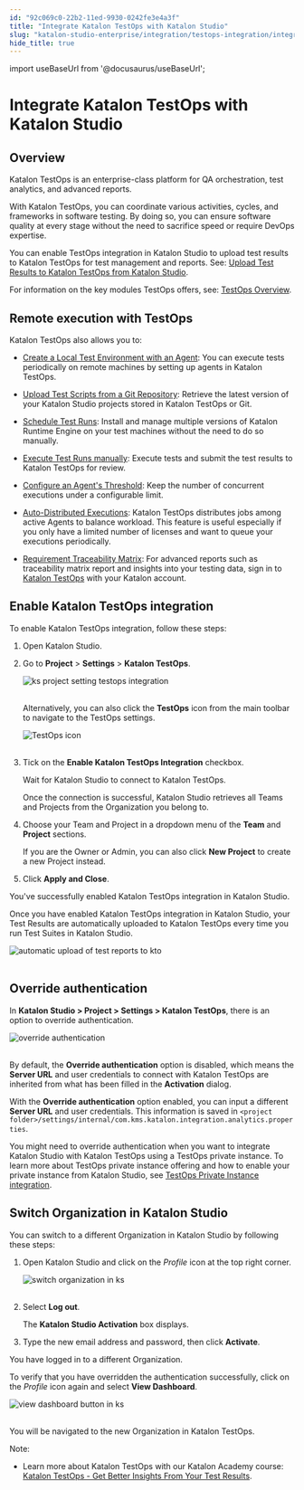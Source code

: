 ```yaml
---
id: "92c069c0-22b2-11ed-9930-0242fe3e4a3f"
title: "Integrate Katalon TestOps with Katalon Studio"
slug: "katalon-studio-enterprise/integration/testops-integration/integrate-katalon-testops-with-katalon-studio"
hide_title: true
---
```

import useBaseUrl from '@docusaurus/useBaseUrl';


# <a id="concept-8947" class="anchor_top_offset"/><a id="ariaid-title1" class="anchor_top_offset"/>Integrate Katalon TestOps with Katalon Studio


## <a id="id_1" class="anchor_top_offset"/>Overview

<p xmlns="http://www.w3.org/1999/xhtml" className="p">Katalon TestOps is an enterprise-class platform for QA   orchestration, test analytics, and advanced reports.</p> 
<p xmlns="http://www.w3.org/1999/xhtml" className="p">With Katalon TestOps, you can coordinate various activities,   cycles, and frameworks in software testing. By doing so, you can   ensure software quality at every stage without the need to   sacrifice speed or require DevOps expertise.</p> 
<p xmlns="http://www.w3.org/1999/xhtml" className="p">You can enable TestOps integration in Katalon Studio to upload   test results to Katalon TestOps for test management and reports.   See: <a className="xref" href="/docs/katalon-studio-enterprise/integration/testops-integration/upload-test-results-to-katalon-testops-from-katalon-studio#id_2">Upload     Test Results to Katalon TestOps from Katalon Studio</a>.</p> 
<p xmlns="http://www.w3.org/1999/xhtml" className="p">For information on the key modules TestOps offers, see: <a className="xref" href="/docs/katalon-testops/overview/testops-overview#id_1">TestOps     Overview</a>.</p> 

## <a id="id_2" class="anchor_top_offset"/>Remote execution with TestOps

<p xmlns="http://www.w3.org/1999/xhtml" className="p">Katalon TestOps also allows you to:</p> 
<ul xmlns="http://www.w3.org/1999/xhtml" className="ul"><li className="li">     <p className="p"><a className="xref" href="/docs/katalon-testops/remote-execution/local-test-environments/create-a-local-test-environment-with-an-agent">Create         a Local Test Environment with an Agent</a>: You can execute tests       periodically on remote machines by setting up agents in Katalon       TestOps.</p>   </li><li className="li">     <p className="p">       <a className="xref" href="/docs/katalon-testops/remote-execution/script-repository/upload-test-scripts-from-a-git-repository">Upload         Test Scripts from a Git Repository</a>: Retrieve the latest version       of your Katalon Studio projects stored in Katalon TestOps or       Git.</p>   </li><li className="li">     <p className="p">       <a className="xref" href="/docs/katalon-testops/test-planning/schedules/schedule-test-runs#id_1">Schedule         Test Runs</a>: Install and manage multiple versions of Katalon       Runtime Engine on your test machines without the need to do so       manually.</p>   </li><li className="li">     <p className="p">       <a className="xref" href="/docs/katalon-testops/test-planning/schedules/execute-test-runs-manually">Execute         Test Runs manually</a>: Execute tests and submit the test results       to Katalon TestOps for review.</p>   </li><li className="li">     <p className="p">       <a className="xref" href="/docs/katalon-testops/remote-execution/local-test-environments/load-balancing-for-local-test-environments#id_1">Configure         an Agent's Threshold</a>: Keep the number of concurrent executions       under a configurable limit.</p>   </li><li className="li">     <p className="p">       <a className="xref" href="/docs/katalon-testops/remote-execution/local-test-environments/auto-distributed-executions#id_1">Auto-Distributed         Executions</a>: Katalon TestOps distributes jobs among active       Agents to balance workload. This feature is useful especially if       you only have a limited number of licenses and want to queue your       executions periodically.</p>   </li><li className="li">     <p className="p">       <a className="xref" href="/docs/katalon-testops/reporting/view-traceability-matrix">Requirement         Traceability Matrix</a>: For advanced reports such as traceability       matrix report and insights into your testing data, sign in to <a className="xref j-external-link" href="https://testops.katalon.io/login" target="_blank">Katalon TestOps</a> with       your Katalon account.</p>   </li></ul> 
    

## <a id="id_3" class="anchor_top_offset"/>Enable Katalon TestOps integration

    
      
<p xmlns="http://www.w3.org/1999/xhtml" className="p">To enable Katalon TestOps integration, follow these steps:</p> 
      
<ol xmlns="http://www.w3.org/1999/xhtml" className="ol">   <li className="li">     <p className="p">Open Katalon Studio.</p>   </li>   <li className="li">     <p className="p">Go to <strong className="ph b">Project</strong> &gt; <strong className="ph b">Settings</strong>       &gt; <strong className="ph b">Katalon TestOps</strong>.</p>     <p className="p">       <img className="image" src={useBaseUrl("https://github.com/katalon-studio/docs-images/raw/master/katalon-analytics/docs/testops-revamp-july-test-uploads-to-kto-from-ks/KS-TESTOPS-Integration.png")} alt="ks project setting testops integration" /><br /><br />     </p>     <p className="p">Alternatively, you can also click the <strong className="ph b">TestOps</strong>       icon from the main toolbar to navigate to the TestOps settings.</p>     <p className="p">       <img className="image" src={useBaseUrl("https://github.com/katalon-studio/docs-images/raw/master/katalon-analytics/docs/testops-revamp-july-test-uploads-to-kto-from-ks/KS-TESTOPS-icon.png")} alt="TestOps icon" /><br /><br />     </p>   </li>   <li className="li">     <p className="p">Tick on the <strong className="ph b">Enable Katalon TestOps Integration</strong>       checkbox.</p>     <p className="p">Wait for Katalon Studio to connect to Katalon TestOps.</p>     <p className="p">Once the connection is successful, Katalon Studio retrieves all       Teams and Projects from the Organization you belong to.</p>   </li>   <li className="li">     <p className="p">Choose your Team and Project in a dropdown menu of the       <strong className="ph b">Team</strong> and <strong className="ph b">Project</strong> sections.</p>     <p className="p">If you are the Owner or Admin, you can also click <strong className="ph b">New         Project</strong> to create a new Project instead.</p>   </li>   <li className="li">     <p className="p">Click <strong className="ph b">Apply and Close</strong>.</p>   </li> </ol> 
      
<p xmlns="http://www.w3.org/1999/xhtml" className="p">You've successfully enabled Katalon TestOps integration in   Katalon Studio.</p> 
      
<p xmlns="http://www.w3.org/1999/xhtml" className="p">Once you have enabled Katalon TestOps integration in Katalon   Studio, your Test Results are automatically uploaded to Katalon   TestOps every time you run Test Suites in Katalon Studio.</p> 
      
<p xmlns="http://www.w3.org/1999/xhtml" className="p">   <img className="image" src={useBaseUrl("https://github.com/katalon-studio/docs-images/raw/master/katalon-analytics/docs/testops-revamp-july-test-uploads-to-kto-from-ks/KS-TESTOPS-Upload-results-automatically.png")} alt="automatic upload of test reports to kto" /><br /><br /> </p> 
    
  

## <a id="id_4" class="anchor_top_offset"/>Override authentication

<p xmlns="http://www.w3.org/1999/xhtml" className="p">In <strong className="ph b">Katalon Studio &gt; Project &gt; Settings &gt; Katalon TestOps</strong>, there is an option to override authentication.</p> 
<p xmlns="http://www.w3.org/1999/xhtml" className="p"> <img className="image" src={useBaseUrl("https://github.com/katalon-studio/docs-images/raw/master/katalon-analytics/docs/integration-with-katalon-studio/override-authentication.png")} alt="override authentication" /><br /><br /> </p> 
<p xmlns="http://www.w3.org/1999/xhtml" className="p">By default, the <strong className="ph b">Override authentication</strong> option is disabled, which means the <strong className="ph b">Server URL</strong> and user credentials to connect with Katalon TestOps are inherited from what has been filled in the <strong className="ph b">Activation</strong> dialog.</p> 
<p xmlns="http://www.w3.org/1999/xhtml" className="p">With the <strong className="ph b">Override authentication</strong> option enabled, you can input a different <strong className="ph b">Server URL</strong> and user credentials. This information is saved in <code className="ph codeph">&lt;project     folder&gt;/settings/internal/com.kms.katalon.integration.analytics.properties</code>.</p> 
<p xmlns="http://www.w3.org/1999/xhtml" className="p">You might need to override authentication when you want to integrate Katalon Studio with Katalon TestOps using a TestOps private instance. To learn more about TestOps private instance offering and how to enable your private instance from Katalon Studio, see <a className="xref" href="/docs/katalon-studio-enterprise/integration/testops-integration/testops-private-instance-integration">TestOps Private Instance integration</a>.</p> 

## <a id="id_5" class="anchor_top_offset"/>Switch Organization in Katalon Studio

<p xmlns="http://www.w3.org/1999/xhtml" className="p">You can switch to a different Organization in Katalon Studio by   following these steps:</p> 
<ol xmlns="http://www.w3.org/1999/xhtml" className="ol"><li className="li">     <p className="p">Open Katalon Studio and click on the <em className="ph i">Profile</em> icon at       the top right corner.</p>     <p className="p">       <img className="image" src={useBaseUrl("https://github.com/katalon-studio/docs-images/raw/master/katalon-analytics/docs/testops-revamp-july-test-uploads-to-kto-from-ks/KS-TESTOPS-Profile-icon.png")} alt="switch organization in ks" /><br /><br />     </p>   </li><li className="li">     <p className="p">Select <strong className="ph b">Log out</strong>.</p>     <p className="p">The <strong className="ph b">Katalon Studio Activation</strong> box displays.</p>   </li><li className="li">     <p className="p">Type the new email address and password, then click       <strong className="ph b">Activate</strong>.</p>   </li></ol> 
<p xmlns="http://www.w3.org/1999/xhtml" className="p">You have logged in to a different Organization.</p> 
<p xmlns="http://www.w3.org/1999/xhtml" className="p">To verify that you have overridden the authentication   successfully, click on the <em className="ph i">Profile</em> icon again and select   <strong className="ph b">View Dashboard</strong>.</p> 
<p xmlns="http://www.w3.org/1999/xhtml" className="p">   <img className="image" src={useBaseUrl("https://github.com/katalon-studio/docs-images/raw/master/katalon-analytics/docs/testops-revamp-july-test-uploads-to-kto-from-ks/KS-TESTOPS-View-dashboard.png")} alt="view dashboard button in ks" /><br /><br /> </p> 
<p xmlns="http://www.w3.org/1999/xhtml" className="p">You will be navigated to the new Organization in Katalon   TestOps.</p> 
<div xmlns="http://www.w3.org/1999/xhtml" className="note note note_note"><span className="note__title">Note:</span> 
  <ul className="ul"><li className="li">Learn more about Katalon TestOps with our Katalon Academy course: <a className="xref j-external-link" href="https://academy.katalon.com/courses/testops-get-insights/?utm_source=kat_docs&utm_medium=testops_integration" target="_blank">Katalon TestOps - Get Better Insights From Your Test Results</a>.</li></ul>    </div>
